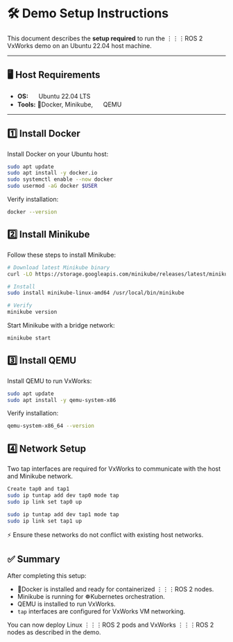 # 🛠 Demo Setup Instructions

This document describes the **setup required** to run the ⋮⋮⋮ROS 2 <img src="https://www.windriver.com/sites/default/files/2023-08/vxworks.png" width="16"/>VxWorks demo on an Ubuntu 22.04 host machine.

---

## 🖥 Host Requirements

- **OS:** <img src="https://assets.ubuntu.com/v1/29985a98-ubuntu-logo32.png" width="16"/> Ubuntu 22.04 LTS
- **Tools:** 🐳Docker, Minikube, <img src="https://images.icon-icons.com/2699/PNG/512/qemu_logo_icon_169821.png" width="16"/> QEMU

---

## 1️⃣ Install Docker

Install Docker on your Ubuntu host:

```bash
sudo apt update
sudo apt install -y docker.io
sudo systemctl enable --now docker
sudo usermod -aG docker $USER
```

Verify installation:

```bash
docker --version
```

## 2️⃣ Install Minikube

Follow these steps to install Minikube:

```bash
# Download latest Minikube binary
curl -LO https://storage.googleapis.com/minikube/releases/latest/minikube-linux-amd64

# Install
sudo install minikube-linux-amd64 /usr/local/bin/minikube

# Verify
minikube version
```

Start Minikube with a bridge network:

```bash
minikube start
```

## 3️⃣ Install QEMU

Install QEMU to run VxWorks:

```bash
sudo apt update
sudo apt install -y qemu-system-x86
```

Verify installation:

```bash
qemu-system-x86_64 --version
```

## 4️⃣ Network Setup

Two tap interfaces are required for VxWorks to communicate with the host and Minikube network.

```bash
Create tap0 and tap1
sudo ip tuntap add dev tap0 mode tap
sudo ip link set tap0 up

sudo ip tuntap add dev tap1 mode tap
sudo ip link set tap1 up
```

⚡ Ensure these networks do not conflict with existing host networks.

## ✅ Summary

After completing this setup:
- 🐳Docker is installed and ready for containerized ⋮⋮⋮ROS 2 nodes.
- Minikube is running for ☸Kubernetes orchestration.
- QEMU is installed to run VxWorks.
- `tap` interfaces are configured for VxWorks VM networking.

You can now deploy Linux ⋮⋮⋮ROS 2 pods and VxWorks ⋮⋮⋮ROS 2 nodes as described in the demo.
